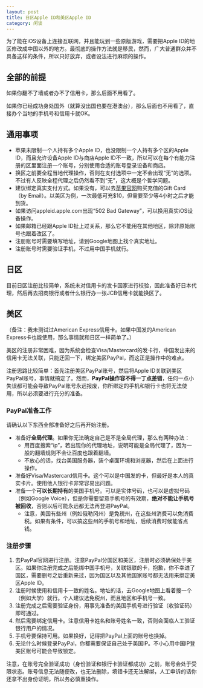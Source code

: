 ```yaml
---
layout: post
title: 日区Apple ID和美区Apple ID
category: 闲谈
---
```

为了能在iOS设备上连接互联网，并且能玩到一些原版游戏，需要把Apple ID的地区修改成中国以外的地方。最彻底的操作方法就是移民，然而，广大普通群众并不具备这样的条件，所以只好放弃，或者设法进行麻烦的操作。
<!-- more -->

## 全部的前提
如果你翻不了墙或者办不了信用卡，那么后面不用看了。

如果你已经成功身处国外（就算没出国也要在港澳台），那么后面也不用看了，直接办个当地的手机号和信用卡就OK。

## 通用事项
* 苹果未限制一个人持有多个Apple ID，也没限制一个人持有多个区的Apple ID，而且允许设备Apple ID与商店Apple ID不一致，所以可以在每个有能力注册的区里面注册一个账号，分别使用合适的账号登录设备和商店。
* 换区之前要全程当地代理操作，否则在支付选项中一定不会出现“无”的选项。不过有人反映全程代理之后仍然看不到“无”，这大概是个哲学问题。
* 建议绑定真实支付方式。如果没有，可以去[苹果官网](https://www.apple.com/shop/gift-cards/itunes-electronic)购买充值的Gift Card（by Email）。以美区为例，一次最低可充$10，但需要至少等4小时之后才能到货。
* 如果访问appleid.apple.com出现“502 Bad Gateway”，可以换用真实iOS设备操作。
* 如果邮箱已经跟Apple ID扯上过关系，那么它不能用在其他地区，除非原始账号也跟着改区了。
* 注册账号时需要填写地址，请到Google地图上找个真实地址。
* 注册账号时需要验证手机，不过用中国手机就行。

## 日区
目前日区注册比较简单，系统未对信用卡的发卡国家进行校验，因此准备好日本代理，然后再去招商银行或者什么银行办一张JCB信用卡就能换区了。

## 美区
（备注：我未测试过American Express信用卡。如果中国发的American Express卡也能使用，那么事情就和日区一样简单了。）

美区的注册非常困难，因为系统会检查Visa/Mastercard的发卡行，中国发出来的信用卡无法关联，只能迂回一下，绑定美区PayPal，而这正是操作中的难点。

注册思路比较简单：首先注册美区PayPal账号，然后将Apple ID关联到美区PayPal账号，事情就搞定了。然而，**PayPal操作容不得一丁点差错**，任何一点小失误都可能会导致PayPal账号永远报废，你所绑定的手机和银行卡也将无法使用，所以必须要进行充分的准备。

### PayPal准备工作
请确认以下东西全部准备好之后再开始注册。

* 准备好**全局代理**。如果你无法确定自己是不是全局代理，那么有两种办法：
  - 用百度搜索“ip”，若出现你的代理地址，说明可能是全局代理了，因为一般的翻墙规则不会让百度也跟着翻墙。
  - 不放心的话，找台美国服务器，装个桌面环境和浏览器，然后在上面进行操作。
* 准备好Visa/Mastercard信用卡。这个可以是中国发的卡，但最好是本人的真实卡片。使用他人银行卡非常容易出问题。
* 准备一个**可以长期持有**的美国手机号。可以是实体号码，也可以是虚拟号码（例如Google Voice），但是你需要留意手机号的有效期，**绝对不能让手机号被回收**，否则以后可能永远都无法再登进PayPal。
  - 注意，美国有些州（例如俄勒冈州）是免税州，在这些州消费可以免消费税。如果有条件，可以搞这些州的手机号和地址，后续消费时候能省点钱。

### 注册步骤
1. 去PayPal官网进行注册。注意PayPal分国区和美区，注册时必须确保处于美区。如果你注册完成之后能绑中国手机号，关联银联的卡，抱歉，你不幸进了国区，需要删号之后重新来过，因为国区以及其他国家账号都无法用来绑定美区Apple ID。
2. 注册时候使用和信用卡一致的姓名。地址的话，去Google地图上看着搜一个（例如大学）就行。个人建议选免税州，而且地区和手机号一致。
3. 注册完成之后需要验证身份，用事先准备的美国手机号进行验证（收验证码）即可通过。
4. 然后需要绑定信用卡。注意信用卡姓名和账号姓名一致，否则会面临人工验证银行用户的情况。
5. 手机号要保持可用。如果换好，记得把PayPal上面的账号也换掉。
6. 无论什么时候登录PayPal，你都需要保证自己处于美国IP。不小心用中国IP登美区账号可能会导致锁定。

注意，在账号完全验证成功（身份验证和银行卡验证都成功）之前，账号会处于受限状态。账号信息无法随便改，也无法删除，填错卡还无法解绑，人工申诉的话你还拿不出身份证明，所以务必慎重操作。
